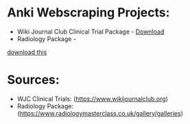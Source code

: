 # Anki Webscraping Projects:
- Wiki Journal Club Clinical Trial Package - <a href="anki_packages/WJC_clinical_trials.apkg" download>Download</a>
- Radiology Package -

[download this](raw/main/anki_packages/WJC_clinical_trials.apkg.zip)



# Sources:
- WJC Clinical Trials: (https://www.wikijournalclub.org)
- Radiology Package: (https://www.radiologymasterclass.co.uk/gallery/galleries)
